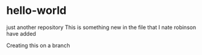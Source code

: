 # hello-world
just another repository
This is something new in the file that I nate robinson have added

Creating this on a branch
